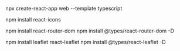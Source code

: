 npx create-react-app web --template typescript

npm install react-icons

npm install react-router-dom
npm install @types/react-router-dom -D

npm install leaflet react-leaflet
npm install @types/react-leaflet -D
